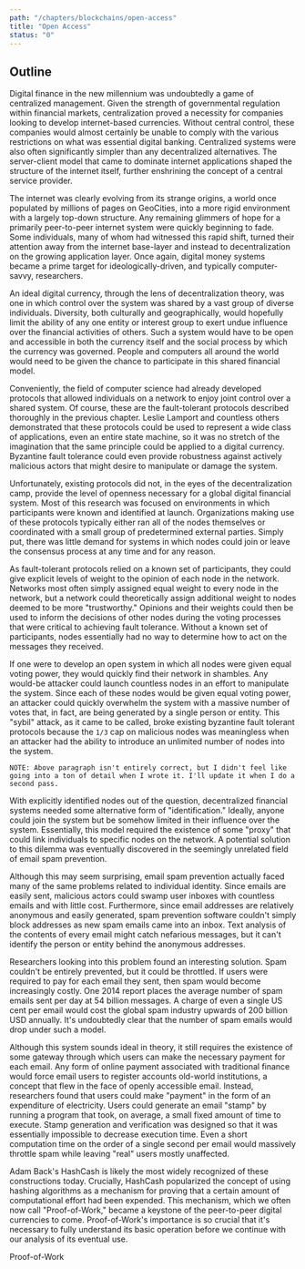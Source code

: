 ```yaml
---
path: "/chapters/blockchains/open-access"
title: "Open Access"
status: "0"
---
```


## Outline
Digital finance in the new millennium was undoubtedly a game of centralized management. Given the strength of governmental regulation within financial markets, centralization proved a necessity for companies looking to develop internet-based currencies. Without central control, these companies would almost certainly be unable to comply with the various restrictions on what was essential digital banking. Centralized systems were also often significantly simpler than any decentralized alternatives. The server-client model that came to dominate internet applications shaped the structure of the internet itself, further enshrining the concept of a central service provider.

The internet was clearly evolving from its strange origins, a world once populated by millions of pages on GeoCities, into a more rigid environment with a largely top-down structure. Any remaining glimmers of hope for a primarily peer-to-peer internet system were quickly beginning to fade. Some individuals, many of whom had witnessed this rapid shift, turned their attention away from the internet base-layer and instead to decentralization on the growing application layer. Once again, digital money systems became a prime target for ideologically-driven, and typically computer-savvy, researchers.

An ideal digital currency, through the lens of decentralization theory, was one in which control over the system was shared by a vast group of diverse individuals. Diversity, both culturally and geographically, would hopefully limit the ability of any one entity or interest group to exert undue influence over the financial activities of others. Such a system would have to be open and accessible in both the currency itself and the social process by which the currency was governed. People and computers all around the world would need to be given the chance to participate in this shared financial model.

Conveniently, the field of computer science had already developed protocols that allowed individuals on a network to enjoy joint control over a shared system. Of course, these are the fault-tolerant protocols described thoroughly in the previous chapter. Leslie Lamport and countless others demonstrated that these protocols could be used to represent a wide class of applications, even an entire state machine, so it was no stretch of the imagination that the same principle could be applied to a digital currency. Byzantine fault tolerance could even provide robustness against actively malicious actors that might desire to manipulate or damage the system.

Unfortunately, existing protocols did not, in the eyes of the decentralization camp, provide the level of openness necessary for a global digital financial system. Most of this research was focused on environments in which participants were known and identified at launch. Organizations making use of these protocols typically either ran all of the nodes themselves or coordinated with a small group of predetermined external parties. Simply put, there was little demand for systems in which nodes could join or leave the consensus process at any time and for any reason.

As fault-tolerant protocols relied on a known set of participants, they could give explicit levels of weight to the opinion of each node in the network. Networks most often simply assigned equal weight to every node in the network, but a network could theoretically assign additional weight to nodes deemed to be more "trustworthy." Opinions and their weights could then be used to inform the decisions of other nodes during the voting processes that were critical to achieving fault tolerance. Without a known set of participants, nodes essentially had no way to determine how to act on the messages they received.

If one were to develop an open system in which all nodes were given equal voting power, they would quickly find their network in shambles. Any would-be attacker could launch countless nodes in an effort to manipulate the system. Since each of these nodes would be given equal voting power, an attacker could quickly overwhelm the system with a massive number of votes that, in fact, are being generated by a single person or entity. This "sybil" attack, as it came to be called, broke existing byzantine fault tolerant protocols because the `1/3` cap on malicious nodes was meaningless when an attacker had the ability to introduce an unlimited number of nodes into the system.

```
NOTE: Above paragraph isn't entirely correct, but I didn't feel like going into a ton of detail when I wrote it. I'll update it when I do a second pass.
```

With explicitly identified nodes out of the question, decentralized financial systems needed some alternative form of "identification." Ideally, anyone could join the system but be somehow limited in their influence over the system. Essentially, this model required the existence of some "proxy" that could link individuals to specific nodes on the network. A potential solution to this dilemma was eventually discovered in the seemingly unrelated field of email spam prevention.

Although this may seem surprising, email spam prevention actually faced many of the same problems related to individual identity. Since emails are easily sent, malicious actors could swamp user inboxes with countless emails and with little cost. Furthermore, since email addresses are relatively anonymous and easily generated, spam prevention software couldn't simply block addresses as new spam emails came into an inbox. Text analysis of the contents of every email might catch nefarious messages, but it can't identify the person or entity behind the anonymous addresses.

Researchers looking into this problem found an interesting solution. Spam couldn't be entirely prevented, but it could be throttled. If users were required to pay for each email they sent, then spam would become increasingly costly. One 2014 report places the average number of spam emails sent per day at 54 billion messages. A charge of even a single US cent per email would cost the global spam industry upwards of 200 billion USD annually. It's undoubtedly clear that the number of spam emails would drop under such a model.

Although this system sounds ideal in theory, it still requires the existence of some gateway through which users can make the necessary payment for each email. Any form of online payment associated with traditional finance would force email users to register accounts old-world institutions, a concept that flew in the face of openly accessible email. Instead, researchers found that users could make "payment" in the form of an expenditure of electricity. Users could generate an email "stamp" by running a program that took, on average, a small fixed amount of time to execute. Stamp generation and verification was designed so that it was essentially impossible to decrease execution time. Even a short computation time on the order of a single second per email would massively throttle spam while leaving "real" users mostly unaffected.

Adam Back's HashCash is likely the most widely recognized of these constructions today. Crucially, HashCash popularized the concept of using hashing algorithms as a mechanism for proving that a certain amount of computational effort had been expended. This mechanism, which we often now call "Proof-of-Work," became a keystone of the peer-to-peer digital currencies to come. Proof-of-Work's importance is so crucial that it's necessary to fully understand its basic operation before we continue with our analysis of its eventual use.

Proof-of-Work 